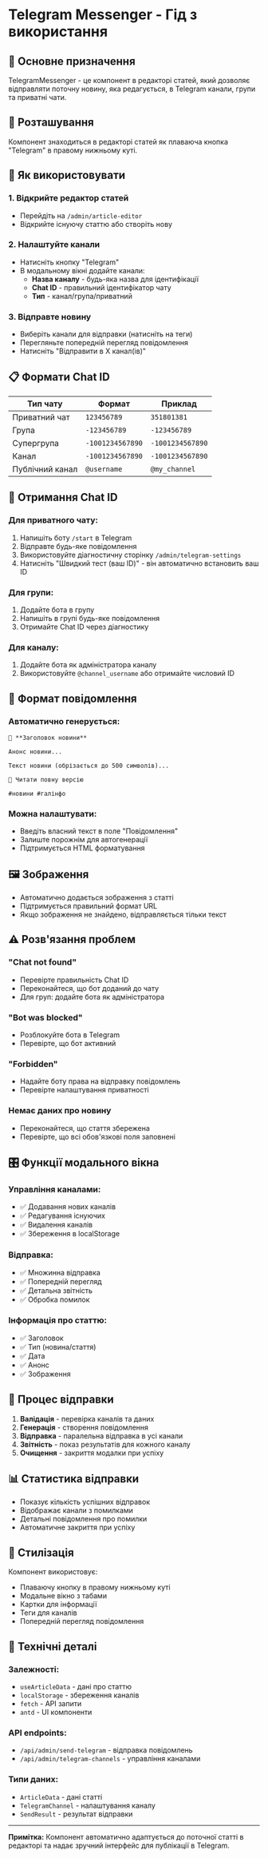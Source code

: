 # Telegram Messenger - Гід з використання

## 🎯 Основне призначення

TelegramMessenger - це компонент в редакторі статей, який дозволяє відправляти поточну новину, яка редагується, в Telegram канали, групи та приватні чати.

## 📍 Розташування

Компонент знаходиться в редакторі статей як плаваюча кнопка "Telegram" в правому нижньому куті.

## 🚀 Як використовувати

### 1. Відкрийте редактор статей
- Перейдіть на `/admin/article-editor`
- Відкрийте існуючу статтю або створіть нову

### 2. Налаштуйте канали
- Натисніть кнопку "Telegram"
- В модальному вікні додайте канали:
  - **Назва каналу** - будь-яка назва для ідентифікації
  - **Chat ID** - правильний ідентифікатор чату
  - **Тип** - канал/група/приватний

### 3. Відправте новину
- Виберіть канали для відправки (натисніть на теги)
- Перегляньте попередній перегляд повідомлення
- Натисніть "Відправити в X канал(ів)"

## 📋 Формати Chat ID

| Тип чату | Формат | Приклад |
|----------|--------|---------|
| Приватний чат | `123456789` | `351801381` |
| Група | `-123456789` | `-123456789` |
| Супергрупа | `-1001234567890` | `-1001234567890` |
| Канал | `-1001234567890` | `-1001234567890` |
| Публічний канал | `@username` | `@my_channel` |

## 🔧 Отримання Chat ID

### Для приватного чату:
1. Напишіть боту `/start` в Telegram
2. Відправте будь-яке повідомлення
3. Використовуйте діагностичну сторінку `/admin/telegram-settings`
4. Натисніть "Швидкий тест (ваш ID)" - він автоматично встановить ваш ID

### Для групи:
1. Додайте бота в групу
2. Напишіть в групі будь-яке повідомлення
3. Отримайте Chat ID через діагностику

### Для каналу:
1. Додайте бота як адміністратора каналу
2. Використовуйте `@channel_username` або отримайте числовий ID

## 📝 Формат повідомлення

### Автоматично генерується:
```
📰 **Заголовок новини**

Анонс новини...

Текст новини (обрізається до 500 символів)...

🔗 Читати повну версію

#новини #галінфо
```

### Можна налаштувати:
- Введіть власний текст в поле "Повідомлення"
- Залиште порожнім для автогенерації
- Підтримується HTML форматування

## 🖼️ Зображення

- Автоматично додається зображення з статті
- Підтримується правильний формат URL
- Якщо зображення не знайдено, відправляється тільки текст

## ⚠️ Розв'язання проблем

### "Chat not found"
- Перевірте правильність Chat ID
- Переконайтеся, що бот доданий до чату
- Для груп: додайте бота як адміністратора

### "Bot was blocked"
- Розблокуйте бота в Telegram
- Перевірте, що бот активний

### "Forbidden"
- Надайте боту права на відправку повідомлень
- Перевірте налаштування приватності

### Немає даних про новину
- Переконайтеся, що стаття збережена
- Перевірте, що всі обов'язкові поля заповнені

## 🎛️ Функції модального вікна

### Управління каналами:
- ✅ Додавання нових каналів
- ✅ Редагування існуючих
- ✅ Видалення каналів
- ✅ Збереження в localStorage

### Відправка:
- ✅ Множинна відправка
- ✅ Попередній перегляд
- ✅ Детальна звітність
- ✅ Обробка помилок

### Інформація про статтю:
- ✅ Заголовок
- ✅ Тип (новина/стаття)
- ✅ Дата
- ✅ Анонс
- ✅ Зображення

## 🔄 Процес відправки

1. **Валідація** - перевірка каналів та даних
2. **Генерація** - створення повідомлення
3. **Відправка** - паралельна відправка в усі канали
4. **Звітність** - показ результатів для кожного каналу
5. **Очищення** - закриття модалки при успіху

## 📊 Статистика відправки

- Показує кількість успішних відправок
- Відображає канали з помилками
- Детальні повідомлення про помилки
- Автоматичне закриття при успіху

## 🎨 Стилізація

Компонент використовує:
- Плаваючу кнопку в правому нижньому куті
- Модальне вікно з табами
- Картки для інформації
- Теги для каналів
- Попередній перегляд повідомлення

## 🔧 Технічні деталі

### Залежності:
- `useArticleData` - дані про статтю
- `localStorage` - збереження каналів
- `fetch` - API запити
- `antd` - UI компоненти

### API endpoints:
- `/api/admin/send-telegram` - відправка повідомлень
- `/api/admin/telegram-channels` - управління каналами

### Типи даних:
- `ArticleData` - дані статті
- `TelegramChannel` - налаштування каналу
- `SendResult` - результат відправки

---

**Примітка:** Компонент автоматично адаптується до поточної статті в редакторі та надає зручний інтерфейс для публікації в Telegram.

